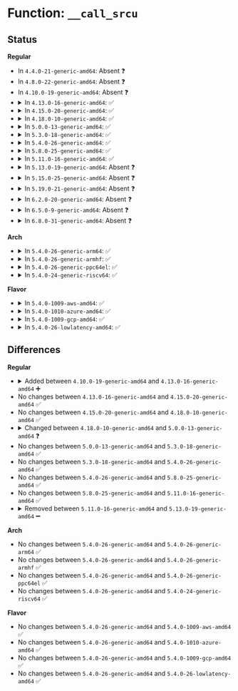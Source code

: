 # Function: <code>__call_srcu</code>

## Status
<b>Regular</b>
<ul>
<li>
In <code>4.4.0-21-generic-amd64</code>: Absent ❓
</li>
<li>
In <code>4.8.0-22-generic-amd64</code>: Absent ❓
</li>
<li>
In <code>4.10.0-19-generic-amd64</code>: Absent ❓
</li>
<li>
<details>
<summary>In <code>4.13.0-16-generic-amd64</code>: ✅</summary>

```c
void __call_srcu(struct srcu_struct * sp, struct callback_head * rhp, rcu_callback_t func, bool do_norm)
```

```json
{
  "name": "__call_srcu",
  "collision_type": "Unique Global",
  "inline_type": "No",
  "funcs": [
    {
      "addr": 18446744071579835872,
      "name": "__call_srcu",
      "external": true,
      "loc": "kernel/rcu/srcutree.c:813",
      "file": "kernel/rcu/srcutree.c",
      "inline": "seen, unknown",
      "caller_inline": [],
      "caller_func": [
        "kernel/rcu/srcutree.c:call_srcu"
      ]
    }
  ],
  "symbols": [
    {
      "addr": 18446744071579835872,
      "name": "__call_srcu",
      "section": ".text",
      "bind": "STB_GLOBAL",
      "size": 851
    }
  ]
}
```
</details>
</li>
<li>
<details>
<summary>In <code>4.15.0-20-generic-amd64</code>: ✅</summary>

```c
void __call_srcu(struct srcu_struct * sp, struct callback_head * rhp, rcu_callback_t func, bool do_norm)
```

```json
{
  "name": "__call_srcu",
  "collision_type": "Unique Global",
  "inline_type": "No",
  "funcs": [
    {
      "addr": 18446744071579876176,
      "name": "__call_srcu",
      "external": true,
      "loc": "kernel/rcu/srcutree.c:814",
      "file": "kernel/rcu/srcutree.c",
      "inline": "seen, unknown",
      "caller_inline": [],
      "caller_func": [
        "kernel/rcu/srcutree.c:call_srcu"
      ]
    }
  ],
  "symbols": [
    {
      "addr": 18446744071579876176,
      "name": "__call_srcu",
      "section": ".text",
      "bind": "STB_GLOBAL",
      "size": 854
    }
  ]
}
```
</details>
</li>
<li>
<details>
<summary>In <code>4.18.0-10-generic-amd64</code>: ✅</summary>

```c
void __call_srcu(struct srcu_struct * sp, struct callback_head * rhp, rcu_callback_t func, bool do_norm)
```

```json
{
  "name": "__call_srcu",
  "collision_type": "Unique Global",
  "inline_type": "No",
  "funcs": [
    {
      "addr": 18446744071579910208,
      "name": "__call_srcu",
      "external": true,
      "loc": "kernel/rcu/srcutree.c:844",
      "file": "kernel/rcu/srcutree.c",
      "inline": "seen, unknown",
      "caller_inline": [],
      "caller_func": [
        "kernel/rcu/srcutree.c:call_srcu"
      ]
    }
  ],
  "symbols": [
    {
      "addr": 18446744071579910208,
      "name": "__call_srcu",
      "section": ".text",
      "bind": "STB_GLOBAL",
      "size": 837
    }
  ]
}
```
</details>
</li>
<li>
<details>
<summary>In <code>5.0.0-13-generic-amd64</code>: ✅</summary>

```c
void __call_srcu(struct srcu_struct * ssp, struct callback_head * rhp, rcu_callback_t func, bool do_norm)
```

```json
{
  "name": "__call_srcu",
  "collision_type": "Unique Global",
  "inline_type": "No",
  "funcs": [
    {
      "addr": 18446744071579957760,
      "name": "__call_srcu",
      "external": true,
      "loc": "kernel/rcu/srcutree.c:859",
      "file": "kernel/rcu/srcutree.c",
      "inline": "seen, unknown",
      "caller_inline": [],
      "caller_func": [
        "kernel/rcu/srcutree.c:call_srcu"
      ]
    }
  ],
  "symbols": [
    {
      "addr": 18446744071579957760,
      "name": "__call_srcu",
      "section": ".text",
      "bind": "STB_GLOBAL",
      "size": 961
    }
  ]
}
```
</details>
</li>
<li>
<details>
<summary>In <code>5.3.0-18-generic-amd64</code>: ✅</summary>

```c
void __call_srcu(struct srcu_struct * ssp, struct callback_head * rhp, rcu_callback_t func, bool do_norm)
```

```json
{
  "name": "__call_srcu",
  "collision_type": "Unique Static",
  "inline_type": "No",
  "funcs": [
    {
      "addr": 18446744071579994320,
      "name": "__call_srcu",
      "external": false,
      "loc": "kernel/rcu/srcutree.c:834",
      "file": "kernel/rcu/srcutree.c",
      "inline": "seen, unknown",
      "caller_inline": [],
      "caller_func": [
        "kernel/rcu/srcutree.c:call_srcu"
      ]
    }
  ],
  "symbols": [
    {
      "addr": 18446744071579994320,
      "name": "__call_srcu",
      "section": ".text",
      "bind": "STB_LOCAL",
      "size": 945
    }
  ]
}
```
</details>
</li>
<li>
<details>
<summary>In <code>5.4.0-26-generic-amd64</code>: ✅</summary>

```c
void __call_srcu(struct srcu_struct * ssp, struct callback_head * rhp, rcu_callback_t func, bool do_norm)
```

```json
{
  "name": "__call_srcu",
  "collision_type": "Unique Static",
  "inline_type": "No",
  "funcs": [
    {
      "addr": 18446744071580044448,
      "name": "__call_srcu",
      "external": false,
      "loc": "kernel/rcu/srcutree.c:835",
      "file": "kernel/rcu/srcutree.c",
      "inline": "seen, unknown",
      "caller_inline": [],
      "caller_func": [
        "kernel/rcu/srcutree.c:call_srcu"
      ]
    }
  ],
  "symbols": [
    {
      "addr": 18446744071580044448,
      "name": "__call_srcu",
      "section": ".text",
      "bind": "STB_LOCAL",
      "size": 945
    }
  ]
}
```
</details>
</li>
<li>
<details>
<summary>In <code>5.8.0-25-generic-amd64</code>: ✅</summary>

```c
void __call_srcu(struct srcu_struct * ssp, struct callback_head * rhp, rcu_callback_t func, bool do_norm)
```

```json
{
  "name": "__call_srcu",
  "collision_type": "Unique Static",
  "inline_type": "No",
  "funcs": [
    {
      "addr": 18446744071580100864,
      "name": "__call_srcu",
      "external": false,
      "loc": "kernel/rcu/srcutree.c:848",
      "file": "kernel/rcu/srcutree.c",
      "inline": "seen, unknown",
      "caller_inline": [],
      "caller_func": [
        "kernel/rcu/srcutree.c:call_srcu"
      ]
    }
  ],
  "symbols": [
    {
      "addr": 18446744071580100864,
      "name": "__call_srcu",
      "section": ".text",
      "bind": "STB_LOCAL",
      "size": 376
    }
  ]
}
```
</details>
</li>
<li>
<details>
<summary>In <code>5.11.0-16-generic-amd64</code>: ✅</summary>

```c
void __call_srcu(struct srcu_struct * ssp, struct callback_head * rhp, rcu_callback_t func, bool do_norm)
```

```json
{
  "name": "__call_srcu",
  "collision_type": "Unique Static",
  "inline_type": "No",
  "funcs": [
    {
      "addr": 18446744071580082416,
      "name": "__call_srcu",
      "external": false,
      "loc": "kernel/rcu/srcutree.c:838",
      "file": "kernel/rcu/srcutree.c",
      "inline": "seen, unknown",
      "caller_inline": [],
      "caller_func": [
        "kernel/rcu/srcutree.c:call_srcu"
      ]
    }
  ],
  "symbols": [
    {
      "addr": 18446744071580082416,
      "name": "__call_srcu",
      "section": ".text",
      "bind": "STB_LOCAL",
      "size": 362
    }
  ]
}
```
</details>
</li>
<li>
<details>
<summary>In <code>5.13.0-19-generic-amd64</code>: Absent ❓</summary>

```json
{
  "name": "__call_srcu",
  "collision_type": "Unique Static",
  "inline_type": "Full",
  "funcs": [
    {
      "addr": 18446744071580084149,
      "name": "__call_srcu",
      "external": false,
      "loc": "kernel/rcu/srcutree.c:881",
      "file": "kernel/rcu/srcutree.c",
      "inline": "not declared, inlined",
      "caller_inline": [
        "kernel/rcu/srcutree.c:call_srcu"
      ],
      "caller_func": []
    }
  ],
  "symbols": []
}
```
</details>
</li>
<li>
<details>
<summary>In <code>5.15.0-25-generic-amd64</code>: Absent ❓</summary>

```json
{
  "name": "__call_srcu",
  "collision_type": "Unique Static",
  "inline_type": "Full",
  "funcs": [
    {
      "addr": 18446744071580220597,
      "name": "__call_srcu",
      "external": false,
      "loc": "kernel/rcu/srcutree.c:873",
      "file": "kernel/rcu/srcutree.c",
      "inline": "not declared, inlined",
      "caller_inline": [
        "kernel/rcu/srcutree.c:call_srcu"
      ],
      "caller_func": []
    }
  ],
  "symbols": []
}
```
</details>
</li>
<li>
<details>
<summary>In <code>5.19.0-21-generic-amd64</code>: Absent ❓</summary>

```json
{
  "name": "__call_srcu",
  "collision_type": "Unique Static",
  "inline_type": "Full",
  "funcs": [
    {
      "addr": 18446744071580381328,
      "name": "__call_srcu",
      "external": false,
      "loc": "kernel/rcu/srcutree.c:1158",
      "file": "kernel/rcu/srcutree.c",
      "inline": "not declared, inlined",
      "caller_inline": [
        "kernel/rcu/srcutree.c:__synchronize_srcu",
        "kernel/rcu/srcutree.c:call_srcu"
      ],
      "caller_func": []
    }
  ],
  "symbols": []
}
```
</details>
</li>
<li>
<details>
<summary>In <code>6.2.0-20-generic-amd64</code>: Absent ❓</summary>

```json
{
  "name": "__call_srcu",
  "collision_type": "Unique Static",
  "inline_type": "Full",
  "funcs": [
    {
      "addr": 18446744071580608080,
      "name": "__call_srcu",
      "external": false,
      "loc": "kernel/rcu/srcutree.c:1227",
      "file": "kernel/rcu/srcutree.c",
      "inline": "not declared, inlined",
      "caller_inline": [
        "kernel/rcu/srcutree.c:__synchronize_srcu",
        "kernel/rcu/srcutree.c:call_srcu"
      ],
      "caller_func": []
    }
  ],
  "symbols": []
}
```
</details>
</li>
<li>
<details>
<summary>In <code>6.5.0-9-generic-amd64</code>: Absent ❓</summary>

```json
{
  "name": "__call_srcu",
  "collision_type": "Unique Static",
  "inline_type": "Full",
  "funcs": [
    {
      "addr": 18446744071580681776,
      "name": "__call_srcu",
      "external": false,
      "loc": "kernel/rcu/srcutree.c:1301",
      "file": "kernel/rcu/srcutree.c",
      "inline": "not declared, inlined",
      "caller_inline": [
        "kernel/rcu/srcutree.c:__synchronize_srcu",
        "kernel/rcu/srcutree.c:call_srcu"
      ],
      "caller_func": []
    }
  ],
  "symbols": []
}
```
</details>
</li>
<li>
<details>
<summary>In <code>6.8.0-31-generic-amd64</code>: Absent ❓</summary>

```json
{
  "name": "__call_srcu",
  "collision_type": "Unique Static",
  "inline_type": "Full",
  "funcs": [
    {
      "addr": 18446744071580748560,
      "name": "__call_srcu",
      "external": false,
      "loc": "kernel/rcu/srcutree.c:1321",
      "file": "kernel/rcu/srcutree.c",
      "inline": "not declared, inlined",
      "caller_inline": [
        "kernel/rcu/srcutree.c:__synchronize_srcu",
        "kernel/rcu/srcutree.c:call_srcu"
      ],
      "caller_func": []
    }
  ],
  "symbols": []
}
```
</details>
</li>
</ul>
<b>Arch</b>
<ul>
<li>
<details>
<summary>In <code>5.4.0-26-generic-arm64</code>: ✅</summary>

```c
void __call_srcu(struct srcu_struct * ssp, struct callback_head * rhp, rcu_callback_t func, bool do_norm)
```

```json
{
  "name": "__call_srcu",
  "collision_type": "Unique Static",
  "inline_type": "No",
  "funcs": [
    {
      "addr": 18446603336491250152,
      "name": "__call_srcu",
      "external": false,
      "loc": "kernel/rcu/srcutree.c:835",
      "file": "kernel/rcu/srcutree.c",
      "inline": "seen, unknown",
      "caller_inline": [],
      "caller_func": [
        "kernel/rcu/srcutree.c:call_srcu"
      ]
    }
  ],
  "symbols": [
    {
      "addr": 18446603336491250152,
      "name": "__call_srcu",
      "section": ".text",
      "bind": "STB_LOCAL",
      "size": 1136
    }
  ]
}
```
</details>
</li>
<li>
<details>
<summary>In <code>5.4.0-26-generic-armhf</code>: ✅</summary>

```c
void __call_srcu(struct srcu_struct * ssp, struct callback_head * rhp, rcu_callback_t func, bool do_norm)
```

```json
{
  "name": "__call_srcu",
  "collision_type": "Unique Static",
  "inline_type": "No",
  "funcs": [
    {
      "addr": 3225260048,
      "name": "__call_srcu",
      "external": false,
      "loc": "kernel/rcu/srcutree.c:835",
      "file": "kernel/rcu/srcutree.c",
      "inline": "seen, unknown",
      "caller_inline": [],
      "caller_func": [
        "kernel/rcu/srcutree.c:call_srcu"
      ]
    }
  ],
  "symbols": [
    {
      "addr": 3225260048,
      "name": "__call_srcu",
      "section": ".text",
      "bind": "STB_LOCAL",
      "size": 1028
    }
  ]
}
```
</details>
</li>
<li>
<details>
<summary>In <code>5.4.0-26-generic-ppc64el</code>: ✅</summary>

```c
void __call_srcu(struct srcu_struct * ssp, struct callback_head * rhp, rcu_callback_t func, bool do_norm)
```

```json
{
  "name": "__call_srcu",
  "collision_type": "Unique Static",
  "inline_type": "No",
  "funcs": [
    {
      "addr": 13835058055284149280,
      "name": "__call_srcu",
      "external": false,
      "loc": "kernel/rcu/srcutree.c:835",
      "file": "kernel/rcu/srcutree.c",
      "inline": "seen, unknown",
      "caller_inline": [],
      "caller_func": [
        "kernel/rcu/srcutree.c:call_srcu"
      ]
    }
  ],
  "symbols": [
    {
      "addr": 13835058055284149280,
      "name": "__call_srcu",
      "section": ".text",
      "bind": "STB_LOCAL",
      "size": 1200
    }
  ]
}
```
</details>
</li>
<li>
<details>
<summary>In <code>5.4.0-24-generic-riscv64</code>: ✅</summary>

```c
void __call_srcu(struct srcu_struct * ssp, struct callback_head * rhp, rcu_callback_t func, bool do_norm)
```

```json
{
  "name": "__call_srcu",
  "collision_type": "Unique Static",
  "inline_type": "No",
  "funcs": [
    {
      "addr": 18446743936271775192,
      "name": "__call_srcu",
      "external": false,
      "loc": "kernel/rcu/srcutree.c:835",
      "file": "kernel/rcu/srcutree.c",
      "inline": "seen, unknown",
      "caller_inline": [],
      "caller_func": [
        "kernel/rcu/srcutree.c:call_srcu"
      ]
    }
  ],
  "symbols": [
    {
      "addr": 18446743936271775192,
      "name": "__call_srcu",
      "section": ".text",
      "bind": "STB_LOCAL",
      "size": 868
    }
  ]
}
```
</details>
</li>
</ul>
<b>Flavor</b>
<ul>
<li>
<details>
<summary>In <code>5.4.0-1009-aws-amd64</code>: ✅</summary>

```c
void __call_srcu(struct srcu_struct * ssp, struct callback_head * rhp, rcu_callback_t func, bool do_norm)
```

```json
{
  "name": "__call_srcu",
  "collision_type": "Unique Static",
  "inline_type": "No",
  "funcs": [
    {
      "addr": 18446744071580013184,
      "name": "__call_srcu",
      "external": false,
      "loc": "kernel/rcu/srcutree.c:835",
      "file": "kernel/rcu/srcutree.c",
      "inline": "seen, unknown",
      "caller_inline": [],
      "caller_func": [
        "kernel/rcu/srcutree.c:call_srcu"
      ]
    }
  ],
  "symbols": [
    {
      "addr": 18446744071580013184,
      "name": "__call_srcu",
      "section": ".text",
      "bind": "STB_LOCAL",
      "size": 945
    }
  ]
}
```
</details>
</li>
<li>
<details>
<summary>In <code>5.4.0-1010-azure-amd64</code>: ✅</summary>

```c
void __call_srcu(struct srcu_struct * ssp, struct callback_head * rhp, rcu_callback_t func, bool do_norm)
```

```json
{
  "name": "__call_srcu",
  "collision_type": "Unique Static",
  "inline_type": "No",
  "funcs": [
    {
      "addr": 18446744071579951936,
      "name": "__call_srcu",
      "external": false,
      "loc": "kernel/rcu/srcutree.c:835",
      "file": "kernel/rcu/srcutree.c",
      "inline": "seen, unknown",
      "caller_inline": [],
      "caller_func": [
        "kernel/rcu/srcutree.c:call_srcu"
      ]
    }
  ],
  "symbols": [
    {
      "addr": 18446744071579951936,
      "name": "__call_srcu",
      "section": ".text",
      "bind": "STB_LOCAL",
      "size": 935
    }
  ]
}
```
</details>
</li>
<li>
<details>
<summary>In <code>5.4.0-1009-gcp-amd64</code>: ✅</summary>

```c
void __call_srcu(struct srcu_struct * ssp, struct callback_head * rhp, rcu_callback_t func, bool do_norm)
```

```json
{
  "name": "__call_srcu",
  "collision_type": "Unique Static",
  "inline_type": "No",
  "funcs": [
    {
      "addr": 18446744071580004720,
      "name": "__call_srcu",
      "external": false,
      "loc": "kernel/rcu/srcutree.c:835",
      "file": "kernel/rcu/srcutree.c",
      "inline": "seen, unknown",
      "caller_inline": [],
      "caller_func": [
        "kernel/rcu/srcutree.c:call_srcu"
      ]
    }
  ],
  "symbols": [
    {
      "addr": 18446744071580004720,
      "name": "__call_srcu",
      "section": ".text",
      "bind": "STB_LOCAL",
      "size": 945
    }
  ]
}
```
</details>
</li>
<li>
<details>
<summary>In <code>5.4.0-26-lowlatency-amd64</code>: ✅</summary>

```c
void __call_srcu(struct srcu_struct * ssp, struct callback_head * rhp, rcu_callback_t func, bool do_norm)
```

```json
{
  "name": "__call_srcu",
  "collision_type": "Unique Static",
  "inline_type": "No",
  "funcs": [
    {
      "addr": 18446744071580053824,
      "name": "__call_srcu",
      "external": false,
      "loc": "kernel/rcu/srcutree.c:835",
      "file": "kernel/rcu/srcutree.c",
      "inline": "seen, unknown",
      "caller_inline": [],
      "caller_func": [
        "kernel/rcu/srcutree.c:call_srcu"
      ]
    }
  ],
  "symbols": [
    {
      "addr": 18446744071580053824,
      "name": "__call_srcu",
      "section": ".text",
      "bind": "STB_LOCAL",
      "size": 945
    }
  ]
}
```
</details>
</li>
</ul>

## Differences
<b>Regular</b>
<ul>
<li>
<details>
<summary>Added between <code>4.10.0-19-generic-amd64</code> and <code>4.13.0-16-generic-amd64</code> ➕</summary>

```c
void __call_srcu(struct srcu_struct * sp, struct callback_head * rhp, rcu_callback_t func, bool do_norm)
```
</details>
</li>
<li>
No changes between <code>4.13.0-16-generic-amd64</code> and <code>4.15.0-20-generic-amd64</code> ✅
</li>
<li>
No changes between <code>4.15.0-20-generic-amd64</code> and <code>4.18.0-10-generic-amd64</code> ✅
</li>
<li>
<details>
<summary>Changed between <code>4.18.0-10-generic-amd64</code> and <code>5.0.0-13-generic-amd64</code> ❓</summary>
<ul>
<li>
<b>Param added. </b>
<code>struct srcu_struct * ssp</code>
</li>
<li>
<b>Param removed. </b>
<code>struct srcu_struct * sp</code>
</li>
</ul>
</details>
</li>
<li>
No changes between <code>5.0.0-13-generic-amd64</code> and <code>5.3.0-18-generic-amd64</code> ✅
</li>
<li>
No changes between <code>5.3.0-18-generic-amd64</code> and <code>5.4.0-26-generic-amd64</code> ✅
</li>
<li>
No changes between <code>5.4.0-26-generic-amd64</code> and <code>5.8.0-25-generic-amd64</code> ✅
</li>
<li>
No changes between <code>5.8.0-25-generic-amd64</code> and <code>5.11.0-16-generic-amd64</code> ✅
</li>
<li>
<details>
<summary>Removed between <code>5.11.0-16-generic-amd64</code> and <code>5.13.0-19-generic-amd64</code> ➖</summary>

```c
void __call_srcu(struct srcu_struct * ssp, struct callback_head * rhp, rcu_callback_t func, bool do_norm)
```
</details>
</li>
</ul>
<b>Arch</b>
<ul>
<li>
No changes between <code>5.4.0-26-generic-amd64</code> and <code>5.4.0-26-generic-arm64</code> ✅
</li>
<li>
No changes between <code>5.4.0-26-generic-amd64</code> and <code>5.4.0-26-generic-armhf</code> ✅
</li>
<li>
No changes between <code>5.4.0-26-generic-amd64</code> and <code>5.4.0-26-generic-ppc64el</code> ✅
</li>
<li>
No changes between <code>5.4.0-26-generic-amd64</code> and <code>5.4.0-24-generic-riscv64</code> ✅
</li>
</ul>
<b>Flavor</b>
<ul>
<li>
No changes between <code>5.4.0-26-generic-amd64</code> and <code>5.4.0-1009-aws-amd64</code> ✅
</li>
<li>
No changes between <code>5.4.0-26-generic-amd64</code> and <code>5.4.0-1010-azure-amd64</code> ✅
</li>
<li>
No changes between <code>5.4.0-26-generic-amd64</code> and <code>5.4.0-1009-gcp-amd64</code> ✅
</li>
<li>
No changes between <code>5.4.0-26-generic-amd64</code> and <code>5.4.0-26-lowlatency-amd64</code> ✅
</li>
</ul>
